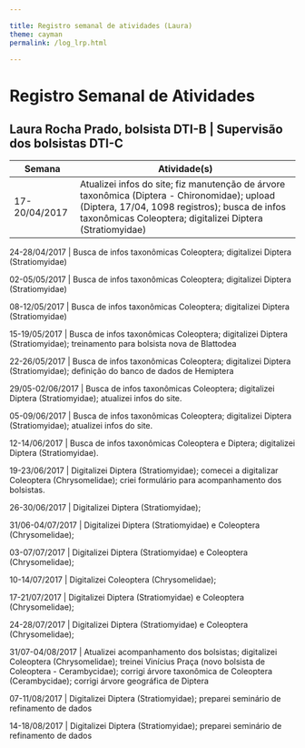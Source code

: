 ```yaml
---

title: Registro semanal de atividades (Laura)
theme: cayman
permalink: /log_lrp.html

---
```


# Registro Semanal de Atividades
## Laura Rocha Prado, bolsista DTI-B | Supervisão dos bolsistas DTI-C

Semana | Atividade(s)
------------ | -------------
17-20/04/2017 | Atualizei infos do site; fiz manutenção de árvore taxonômica (Diptera - Chironomidae); upload (Diptera, 17/04, 1098 registros); busca de infos taxonômicas Coleoptera; digitalizei Diptera (Stratiomyidae)

24-28/04/2017 | Busca de infos taxonômicas Coleoptera; digitalizei Diptera (Stratiomyidae)

02-05/05/2017 | Busca de infos taxonômicas Coleoptera; digitalizei Diptera (Stratiomyidae)

08-12/05/2017 | Busca de infos taxonômicas Coleoptera; digitalizei Diptera (Stratiomyidae)

15-19/05/2017 | Busca de infos taxonômicas Coleoptera; digitalizei Diptera (Stratiomyidae); treinamento para bolsista nova de Blattodea

22-26/05/2017 | Busca de infos taxonômicas Coleoptera; digitalizei Diptera (Stratiomyidae); definição do banco de dados de Hemiptera

29/05-02/06/2017 | Busca de infos taxonômicas Coleoptera; digitalizei Diptera (Stratiomyidae); atualizei infos do site.

05-09/06/2017 | Busca de infos taxonômicas Coleoptera; digitalizei Diptera (Stratiomyidae); atualizei infos do site.

12-14/06/2017 | Busca de infos taxonômicas Coleoptera e Diptera; digitalizei Diptera (Stratiomyidae).

19-23/06/2017 | Digitalizei Diptera (Stratiomyidae); comecei a digitalizar Coleoptera (Chrysomelidae); criei formulário para acompanhamento dos bolsistas.

26-30/06/2017 | Digitalizei Diptera (Stratiomyidae);

31/06-04/07/2017 | Digitalizei Diptera (Stratiomyidae) e Coleoptera (Chrysomelidae);

03-07/07/2017 | Digitalizei Diptera (Stratiomyidae) e Coleoptera (Chrysomelidae);

10-14/07/2017 | Digitalizei Coleoptera (Chrysomelidae);

17-21/07/2017 | Digitalizei Diptera (Stratiomyidae) e Coleoptera (Chrysomelidae);

24-28/07/2017 | Digitalizei Diptera (Stratiomyidae) e Coleoptera (Chrysomelidae);

31/07-04/08/2017 | Atualizei acompanhamento dos bolsistas; digitalizei Coleoptera (Chrysomelidae); treinei Vinícius Praça (novo bolsista de Coleoptera - Cerambycidae); corrigi árvore taxonômica de Coleoptera (Cerambycidae); corrigi árvore geográfica de Diptera

07-11/08/2017 | Digitalizei Diptera (Stratiomyidae); preparei seminário de refinamento de dados

14-18/08/2017 | Digitalizei Diptera (Stratiomyidae); preparei seminário de refinamento de dados

